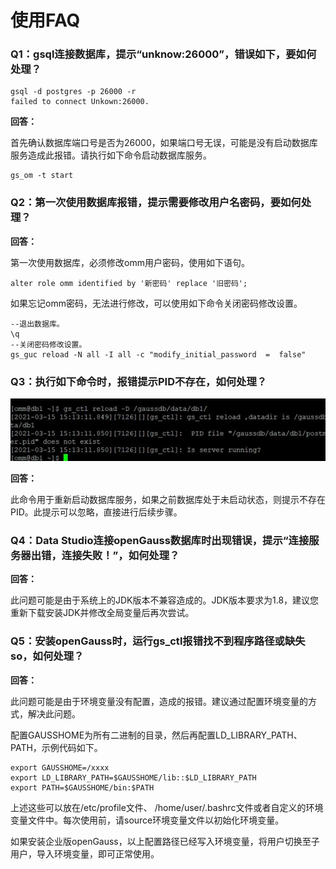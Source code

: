 # 使用FAQ

### **Q1：gsql连接数据库，提示“unknow:26000”，错误如下，要如何处理？**

```
gsql -d postgres -p 26000 -r
failed to connect Unkown:26000.
```

**回答：**

首先确认数据库端口号是否为26000，如果端口号无误，可能是没有启动数据库服务造成此报错。请执行如下命令启动数据库服务。

```
gs_om -t start
```

### **Q2：第一次使用数据库报错，提示需要修改用户名密码，要如何处理？**

**回答：**

第一次使用数据库，必须修改omm用户密码，使用如下语句。

```
alter role omm identified by '新密码' replace '旧密码';
```

如果忘记omm密码，无法进行修改，可以使用如下命令关闭密码修改设置。

```
--退出数据库。
\q
--关闭密码修改设置。
gs_guc reload -N all -I all -c "modify_initial_password  =  false" 
```

### **Q3：执行如下命令时，报错提示PID不存在，如何处理？**

![](figures/zh-cn_image_0000001103872542.png)

**回答：**

此命令用于重新启动数据库服务，如果之前数据库处于未启动状态，则提示不存在PID。此提示可以忽略，直接进行后续步骤。

### **Q4：Data Studio连接openGauss数据库时出现错误，提示“连接服务器出错，连接失败！”，如何处理？**

**回答：**

此问题可能是由于系统上的JDK版本不兼容造成的。JDK版本要求为1.8，建议您重新下载安装JDK并修改全局变量后再次尝试。



### **Q5：安装openGauss时，运行gs_ctl报错找不到程序路径或缺失so，如何处理？**

**回答：**

此问题可能是由于环境变量没有配置，造成的报错。建议通过配置环境变量的方式，解决此问题。

配置GAUSSHOME为所有二进制的目录，然后再配置LD_LIBRARY_PATH、PATH，示例代码如下。

```
export GAUSSHOME=/xxxx
export LD_LIBRARY_PATH=$GAUSSHOME/lib::$LD_LIBRARY_PATH
export PATH=$GAUSSHOME/bin:$PATH
```

上述这些可以放在/etc/profile文件、 /home/user/.bashrc文件或者自定义的环境变量文件中。每次使用前，请source环境变量文件以初始化环境变量。

如果安装企业版openGauss，以上配置路径已经写入环境变量，将用户切换至子用户，导入环境变量，即可正常使用。